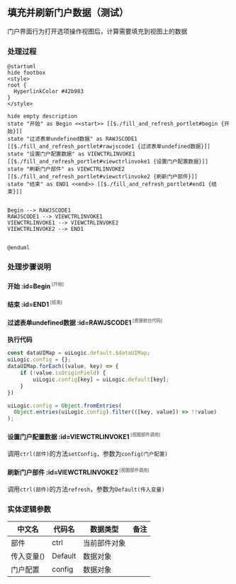 ## 填充并刷新门户数据（测试） <!-- {docsify-ignore-all} -->

   门户界面行为打开选项操作视图后，计算需要填充到视图上的数据

### 处理过程

```plantuml
@startuml
hide footbox
<style>
root {
  HyperlinkColor #42b983
}
</style>

hide empty description
state "开始" as Begin <<start>> [[$./fill_and_refresh_portlet#begin {开始}]]
state "过滤表单undefined数据" as RAWJSCODE1  [[$./fill_and_refresh_portlet#rawjscode1 {过滤表单undefined数据}]]
state "设置门户配置数据" as VIEWCTRLINVOKE1  [[$./fill_and_refresh_portlet#viewctrlinvoke1 {设置门户配置数据}]]
state "刷新门户部件" as VIEWCTRLINVOKE2  [[$./fill_and_refresh_portlet#viewctrlinvoke2 {刷新门户部件}]]
state "结束" as END1 <<end>> [[$./fill_and_refresh_portlet#end1 {结束}]]


Begin --> RAWJSCODE1
RAWJSCODE1 --> VIEWCTRLINVOKE1
VIEWCTRLINVOKE1 --> VIEWCTRLINVOKE2
VIEWCTRLINVOKE2 --> END1


@enduml
```


### 处理步骤说明

#### 开始 :id=Begin<sup class="footnote-symbol"> <font color=gray size=1>[开始]</font></sup>




#### 结束 :id=END1<sup class="footnote-symbol"> <font color=gray size=1>[结束]</font></sup>




#### 过滤表单undefined数据 :id=RAWJSCODE1<sup class="footnote-symbol"> <font color=gray size=1>[直接前台代码]</font></sup>



<p class="panel-title"><b>执行代码</b></p>

```javascript
const dataUIMap = uiLogic.default.$dataUIMap;
uiLogic.config = {};
dataUIMap.forEach((value, key) => {
    if (!value.isOriginField) {
        uiLogic.config[key] = uiLogic.default[key];
    }
})

uiLogic.config = Object.fromEntries(
  Object.entries(uiLogic.config).filter(([key, value]) => !!value)
);
```

#### 设置门户配置数据 :id=VIEWCTRLINVOKE1<sup class="footnote-symbol"> <font color=gray size=1>[视图部件调用]</font></sup>



调用`ctrl(部件)`的方法`setConfig`，参数为`config(门户配置)`
#### 刷新门户部件 :id=VIEWCTRLINVOKE2<sup class="footnote-symbol"> <font color=gray size=1>[视图部件调用]</font></sup>



调用`ctrl(部件)`的方法`refresh`，参数为`Default(传入变量)`


### 实体逻辑参数

|    中文名   |    代码名    |  数据类型      |备注 |
| --------| --------| --------  | --------   |
|部件|ctrl|当前部件对象||
|传入变量(<i class="fa fa-check"/></i>)|Default|数据对象||
|门户配置|config|数据对象||
